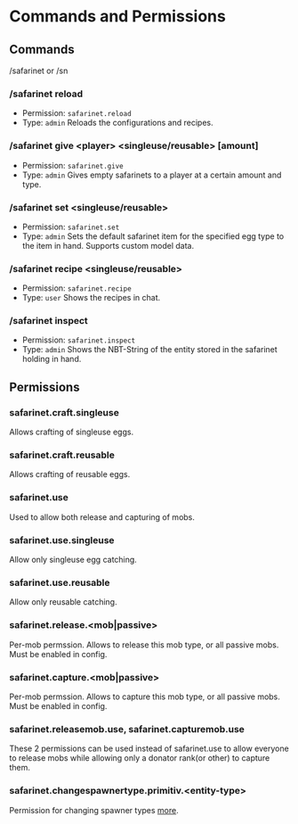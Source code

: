 # Commands and Permissions

## Commands

/safarinet or /sn

### /safarinet reload
- Permission: `safarinet.reload`
- Type: `admin`
Reloads the configurations and recipes.

### /safarinet give \<player\> \<singleuse/reusable\> [amount]
- Permission: `safarinet.give`
- Type: `admin`
Gives empty safarinets to a player at a certain amount and type.

### /safarinet set \<singleuse/reusable\>
- Permission: `safarinet.set`
- Type: `admin`
Sets the default safarinet item for the specified egg type to the item in hand. Supports custom model data.

### /safarinet recipe \<singleuse/reusable\>
- Permission: `safarinet.recipe`
- Type: `user`
Shows the recipes in chat.


### /safarinet inspect
- Permission: `safarinet.inspect`
- Type: `admin`
Shows the NBT-String of the entity stored in the safarinet holding in hand.

## Permissions

### safarinet.craft.singleuse
Allows crafting of singleuse eggs.

### safarinet.craft.reusable
Allows crafting of reusable eggs.

### safarinet.use
Used to allow both release and capturing of mobs.

### safarinet.use.singleuse
Allow only singleuse egg catching.

### safarinet.use.reusable
Allow only reusable catching.

### safarinet.release.\<mob|passive\>
Per-mob permssion. Allows to release this mob type, or all passive mobs. Must be enabled in config.

### safarinet.capture.\<mob|passive\>
Per-mob permssion. Allows to capture this mob type, or all passive mobs. Must be enabled in config.

### safarinet.releasemob.use, safarinet.capturemob.use
These 2 permissions can be used instead of safarinet.use to allow everyone to release mobs while allowing only a donator rank(or other) to capture them.

### safarinet.changespawnertype.primitiv.\<entity-type\>
Permission for changing spawner types [more](usage.html#change-spawner-types).
